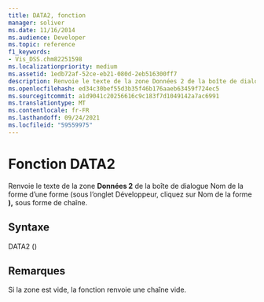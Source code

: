 ```yaml
---
title: DATA2, fonction
manager: soliver
ms.date: 11/16/2014
ms.audience: Developer
ms.topic: reference
f1_keywords:
- Vis_DSS.chm82251598
ms.localizationpriority: medium
ms.assetid: 1edb72af-52ce-eb21-080d-2eb516300ff7
description: Renvoie le texte de la zone Données 2 de la boîte de dialogue Nom de la forme d’une forme (sous l’onglet Développeur, cliquez sur Nom de la forme ), sous forme de chaîne.
ms.openlocfilehash: ed34c30bef55d3b35f46b176aaeb63459f724ec5
ms.sourcegitcommit: a1d9041c20256616c9c183f7d1049142a7ac6991
ms.translationtype: MT
ms.contentlocale: fr-FR
ms.lasthandoff: 09/24/2021
ms.locfileid: "59559975"
---
```

# <a name="data2-function"></a>Fonction DATA2

Renvoie le texte de la zone  **Données 2** de la  boîte de dialogue Nom de la forme d’une forme (sous l’onglet Développeur, cliquez sur Nom de la forme **),** sous forme de chaîne. 
  
## <a name="syntax"></a>Syntaxe

DATA2 ()
  
## <a name="remarks"></a>Remarques

Si la zone est vide, la fonction renvoie une chaîne vide. 
  

